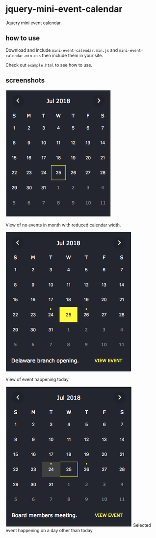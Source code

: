 # jquery-mini-event-calendar
Jquery mini event calendar.

## how to use
Download and include `mini-event-calendar.min.js` and `mini-event-calendar.min.css` then include them in your site.

Check out `example.html` to see how to use.

## screenshots
![No events](/no-events.png?raw=true "No event")

View of no events in month with reduced calendar width.

![Event today](/event-today.png?raw=true "Event today")

View of event happening today

![Event other day](/event-clicked.png?raw=true "Event other day")
Selected event happening on a day other than today.